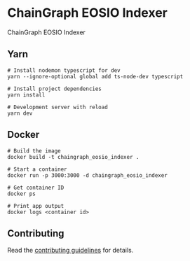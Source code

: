 # ChainGraph EOSIO Indexer

ChainGraph EOSIO Indexer

## Yarn

```
# Install nodemon typescript for dev
yarn --ignore-optional global add ts-node-dev typescript

# Install project dependencies
yarn install

# Development server with reload
yarn dev

```

## Docker

```
# Build the image
docker build -t chaingraph_eosio_indexer .

# Start a container
docker run -p 3000:3000 -d chaingraph_eosio_indexer

# Get container ID
docker ps

# Print app output
docker logs <container id>
```

## Contributing

Read the [contributing guidelines](https://docs.chaingraph.io/contributing) for details.
